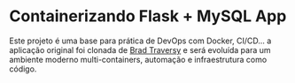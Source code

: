# Containerizando Flask + MySQL App

Este projeto é uma base para prática de DevOps com Docker, CI/CD...  a aplicação original foi clonada de [Brad Traversy](https://github.com/bradtraversy/myflaskapp) e será evoluída para um ambiente moderno multi-containers, automação e infraestrutura como código.


